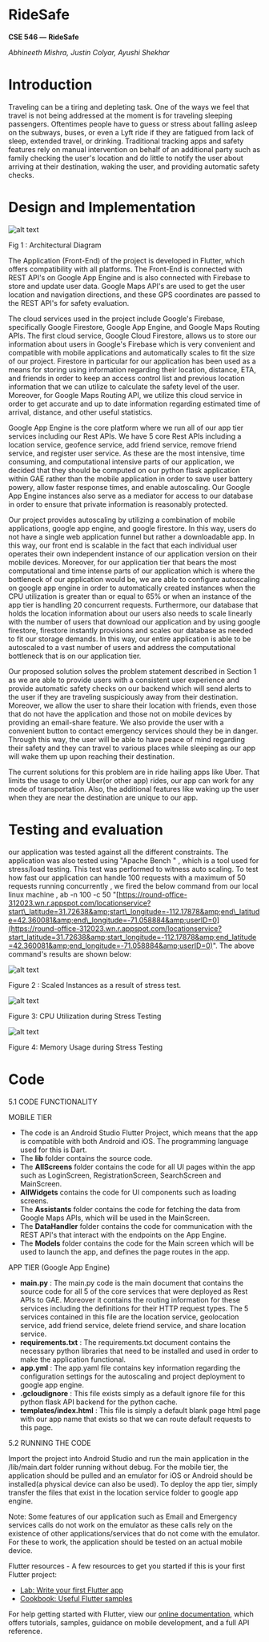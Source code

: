 # RideSafe


**CSE 546 —**  **RideSafe**

_Abhineeth Mishra, Justin Colyar, Ayushi Shekhar_


# **Introduction**

Traveling can be a tiring and depleting task. One of the ways we feel that travel is not being addressed at the moment is for traveling sleeping passengers. Oftentimes people have to guess or stress about falling asleep on the subways, buses, or even a Lyft ride if they are fatigued from lack of sleep, extended travel, or drinking. Traditional tracking apps and safety features rely on manual intervention on behalf of an additional party such as family checking the user&#39;s location and do little to notify the user about arriving at their destination, waking the user, and providing automatic safety checks.



# **Design and Implementation**

![alt text](https://github.com/Abhineeth09/RideSafe/blob/master/gitImages/Image1.png)

Fig 1 : Architectural Diagram

The Application (Front-End) of the project is developed in Flutter, which offers compatibility with all platforms. The Front-End is connected with REST API&#39;s on Google App Engine and is also connected with Firebase to store and update user data. Google Maps API&#39;s are used to get the user location and navigation directions, and these GPS coordinates are passed to the REST API&#39;s for safety evaluation.

The cloud services used in the project include Google&#39;s Firebase, specifically Google Firestore, Google App Engine, and Google Maps Routing APIs. The first cloud service, Google Cloud Firestore, allows us to store our information about users in Google&#39;s Firebase which is very convenient and compatible with mobile applications and automatically scales to fit the size of our project. Firestore in particular for our application has been used as a means for storing using information regarding their location, distance, ETA, and friends in order to keep an access control list and previous location information that we can utilize to calculate the safety level of the user. Moreover, for Google Maps Routing API, we utilize this cloud service in order to get accurate and up to date information regarding estimated time of arrival, distance, and other useful statistics.

Google App Engine is the core platform where we run all of our app tier services including our Rest APIs. We have 5 core Rest APIs including a location service, geofence service, add friend service, remove friend service, and register user service. As these are the most intensive, time consuming, and computational intensive parts of our application, we decided that they should be computed on our python flask application within GAE rather than the mobile application in order to save user battery powery, allow faster response times, and enable autoscaling. Our Google App Engine instances also serve as a mediator for access to our database in order to ensure that private information is reasonably protected.

Our project provides autoscaling by utilizing a combination of mobile applications, google app engine, and google firestore. In this way, users do not have a single web application funnel but rather a downloadable app. In this way, our front end is scalable in the fact that each individual user operates their own independent instance of our application version on their mobile devices. Moreover, for our application tier that bears the most computational and time intense parts of our application which is where the bottleneck of our application would be, we are able to configure autoscaling on google app engine in order to automatically created instances when the CPU utilization is greater than or equal to 65% or when an instance of the app tier is handling 20 concurrent requests. Furthermore, our database that holds the location information about our users also needs to scale linearly with the number of users that download our application and by using google firestore, firestore instantly provisions and scales our database as needed to fit our storage demands. In this way, our entire application is able to be autoscaled to a vast number of users and address the computational bottleneck that is on our application tier.

Our proposed solution solves the problem statement described in Section 1 as we are able to provide users with a consistent user experience and provide automatic safety checks on our backend which will send alerts to the user if they are traveling suspiciously away from their destination. Moreover, we allow the user to share their location with friends, even those that do not have the application and those not on mobile devices by providing an email-share feature. We also provide the user with a convenient button to contact emergency services should they be in danger. Through this way, the user will be able to have peace of mind regarding their safety and they can travel to various places while sleeping as our app will wake them up upon reaching their destination.

The current solutions for this problem are in ride hailing apps like Uber. That limits the usage to only Uber(or other app) rides, our app can work for any mode of transportation. Also, the additional features like waking up the user when they are near the destination are unique to our app.


# **Testing and evaluation**

our application was tested against all the different constraints. The application was also tested using &quot;Apache Bench &quot; , which is a tool used for stress/load testing. This test was performed to witness auto scaling. To test how fast our application can handle 100 requests with a maximum of 50 requests running concurrently , we fired the below command from our local linux machine , ab -n 100 -c 50 &quot;[https://round-office-312023.wn.r.appspot.com/locationservice?start\_latitude=31.72638&amp;start\_longitude=-112.17878&amp;end\_latitude=42.360081&amp;end\_longitude=-71.058884&amp;userID=0](https://round-office-312023.wn.r.appspot.com/locationservice?start_latitude=31.72638&amp;start_longitude=-112.17878&amp;end_latitude=42.360081&amp;end_longitude=-71.058884&amp;userID=0)&quot;. The above command&#39;s results are shown below:

![alt text](https://github.com/Abhineeth09/RideSafe/blob/master/gitImages/Image2.png)

Figure 2 : Scaled Instances as a result of stress test.

![alt text](https://github.com/Abhineeth09/RideSafe/blob/master/gitImages/Image3.png)

Figure 3: CPU Utilization during Stress Testing

![alt text](https://github.com/Abhineeth09/RideSafe/blob/master/gitImages/Image4.png)

Figure 4: Memory Usage during Stress Testing


# **Code**

5.1 CODE FUNCTIONALITY

MOBILE TIER

- The code is an Android Studio Flutter Project, which means that the app is compatible with both Android and iOS. The programming language used for this is Dart.
- The **lib** folder contains the source code.
- The **AllScreens** folder contains the code for all UI pages within the app such as LoginScreen, RegistrationScreen, SearchScreen and MainScreen.
- **AllWidgets** contains the code for UI components such as loading screens.
- The **Assistants** folder contains the code for fetching the data from Google Maps APIs, which will be used in the MainScreen.
- The **DataHandler** folder contains the code for communication with the REST API&#39;s that interact with the endpoints on the App Engine.
- The **Models** folder contains the code for the Main screen which will be used to launch the app, and defines the page routes in the app.

APP TIER (Google App Engine)

- **main.py** : The main.py code is the main document that contains the source code for all 5 of the core services that were deployed as Rest APIs to GAE. Moreover it contains the routing information for these services including the definitions for their HTTP request types. The 5 services contained in this file are the location service, geolocation service, add friend service, delete friend service, and share location service.
- **requirements.txt** : The requirements.txt document contains the necessary python libraries that need to be installed and used in order to make the application functional.
- **app.yml** : The app.yaml file contains key information regarding the configuration settings for the autoscaling and project deployment to google app engine.
- **.gcloudignore** : This file exists simply as a default ignore file for this python flask API backend for the python cache.
- **templates/index.html** : This file is simply a default blank page html page with our app name that exists so that we can route default requests to this page.

5.2 RUNNING THE CODE

Import the project into Android Studio and run the main application in the /lib/main.dart folder running without debug. For the mobile tier, the application should be pulled and an emulator for iOS or Android should be installed(a physical device can also be used). To deploy the app tier, simply transfer the files that exist in the location service folder to google app engine.

Note: Some features of our application such as Email and Emergency services calls do not work on the emulator as these calls rely on the existence of other applications/services that do not come with the emulator. For these to work, the application should be tested on an actual mobile device.


Flutter resources - 
A few resources to get you started if this is your first Flutter project:

- [Lab: Write your first Flutter app](https://flutter.dev/docs/get-started/codelab)
- [Cookbook: Useful Flutter samples](https://flutter.dev/docs/cookbook)

For help getting started with Flutter, view our
[online documentation](https://flutter.dev/docs), which offers tutorials,
samples, guidance on mobile development, and a full API reference.
